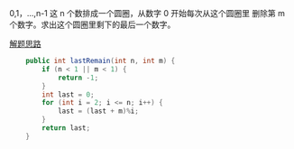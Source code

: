 0,1，...,n-1 这 n 个数排成一个圆圈，从数字 0 开始每次从这个圆圈里 删除第 m 个数字。求出这个圆圈里剩下的最后一个数字。

[解题思路](https://blog.csdn.net/u010429424/article/details/73695062)

```java
	public int lastRemain(int n, int m) {
		if (n < 1 || m < 1) {
			return -1;
		}
		int last = 0;
		for (int i = 2; i <= n; i++) {
			last = (last + m)%i;
		}
		return last;
	}
```
